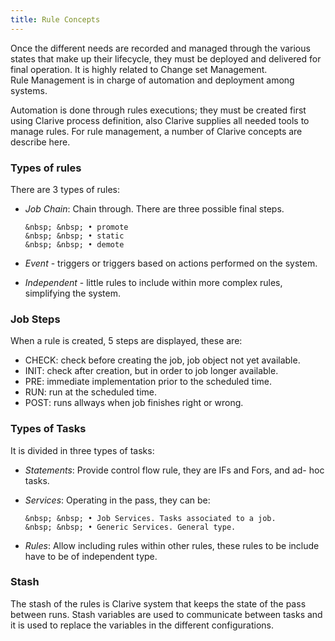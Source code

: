 ```yaml
---
title: Rule Concepts
---
```


Once the different needs are recorded and managed through the 
various states that make up their lifecycle, they must be deployed and delivered for final operation. 
It is highly related to Change set Management.  
Rule Management is in charge of automation and deployment among systems.     

Automation is done through rules executions; they must be 
created first using Clarive process definition, also Clarive supplies 
all needed tools to manage rules. For rule management, a number of 
Clarive concepts are describe here.     
   
### Types of rules

There are 3 types of rules:

* *Job Chain*: Chain through. There are three possible final steps.     

      &nbsp; &nbsp; • promote    
      &nbsp; &nbsp; • static    
      &nbsp; &nbsp; • demote         

* *Event* - triggers or triggers based on actions performed on the system.     
* *Independent* - little rules to include within more complex rules, simplifying the system.     

### Job Steps         

When a rule is created, 5 steps are displayed, these are:    

* CHECK: check before creating the job, job object not yet available.
* INIT: check after creation, but in order to job longer available.
* PRE: immediate implementation prior to the scheduled time.
* RUN: run at the scheduled time.
* POST: runs allways when job finishes right or wrong.

### Types of Tasks  

It is divided in three types of tasks:

* *Statements*: Provide control flow rule, they are IFs and Fors, and ad- hoc tasks.
* *Services*: Operating in the pass,  they can be:     

      &nbsp; &nbsp; • Job Services. Tasks associated to a job.    
      &nbsp; &nbsp; • Generic Services. General type.
    
* *Rules*: Allow including rules within other rules, these rules to be include have to be of independent type.

### Stash

The stash of the rules is Clarive system that keeps the state of the pass between runs. Stash variables are used to communicate between tasks and it is used to replace the variables in the different configurations.



